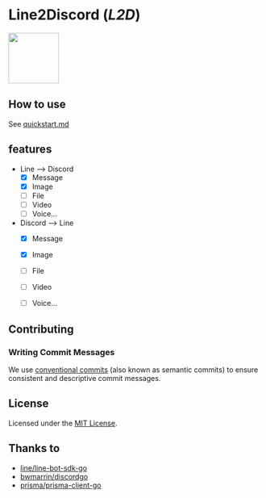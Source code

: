 # Line2Discord (*L2D*)

<img src="https://raw.githubusercontent.com/zhixuan2333/line2discord/master/image/L2D.png" width="100">

## How to use

See [quickstart.md](./docs/quickstart.md)

## features

- Line --> Discord
    - [x] Message
    - [x] Image
    - [ ] File
    - [ ] Video
    - [ ] Voice...
- Discord --> Line
    - [x] Message
    - [x] Image
    - [ ] File
    - [ ] Video
    - [ ] Voice...


## Contributing

### Writing Commit Messages

We use [conventional commits](https://www.conventionalcommits.org/en/v1.0.0/) (also known as semantic commits) to ensure consistent and descriptive commit messages.

## License

Licensed under the [MIT License](./LICENSE).

## Thanks to

- [line/line-bot-sdk-go](https://github.com/line/line-bot-sdk-go)
- [bwmarrin/discordgo](https://github.com/bwmarrin/discordgo)
- [prisma/prisma-client-go](https://github.com/prisma/prisma-client-go)

